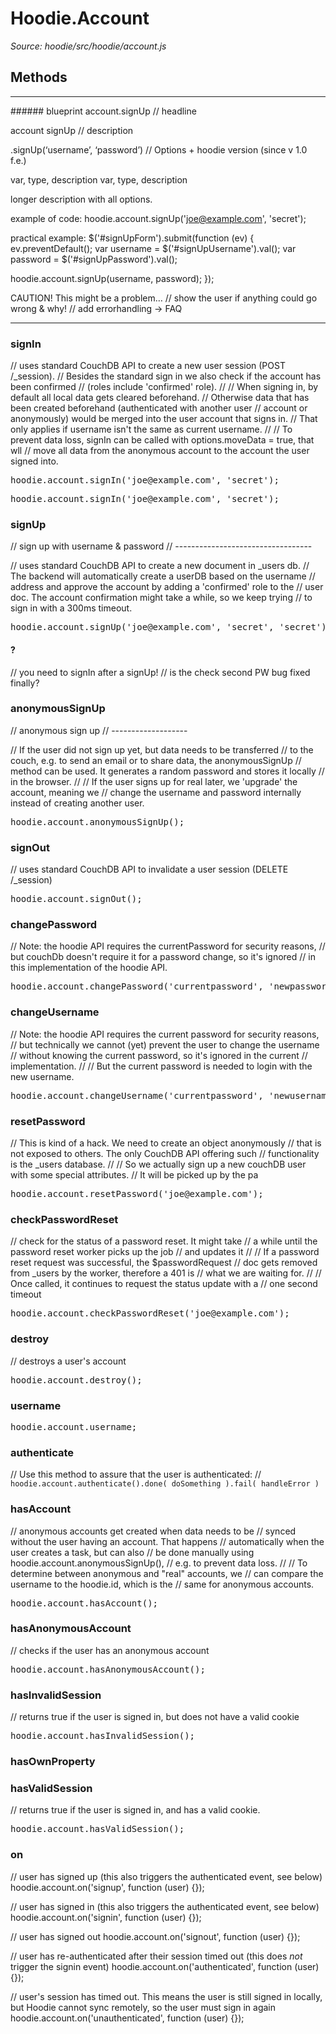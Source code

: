 # Hoodie.Account

*Source: hoodie/src/hoodie/account.js*


## Methods

<hr />
###### blueprint
account.signUp // headline

account signUp // description

.signUp(‘username’, ‘password’) // Options + hoodie version (since v 1.0 f.e.)

var, type, description
var, type, description

longer description with all options.

example of code:
hoodie.account.signUp('joe@example.com', 'secret');

practical example:
 $('#signUpForm').submit(function (ev) {
ev.preventDefault();
var username = $('#signUpUsername').val();
var password = $('#signUpPassword').val();

hoodie.account.signUp(username, password);
});

CAUTION! This might be a problem… // show the user if anything could go wrong & why!
// add errorhandling → FAQ



<hr />





### signIn
// uses standard CouchDB API to create a new user session (POST /_session).
// Besides the standard sign in we also check if the account has been confirmed
// (roles include 'confirmed' role).
//
// When signing in, by default all local data gets cleared beforehand.
// Otherwise data that has been created beforehand (authenticated with another user
// account or anonymously) would be merged into the user account that signs in.
// That only applies if username isn't the same as current username.
//
// To prevent data loss, signIn can be called with options.moveData = true, that wll
// move all data from the anonymous account to the account the user signed into.

<pre>
hoodie.account.signIn('joe@example.com', 'secret');
</pre>


<pre>
hoodie.account.signIn('joe@example.com', 'secret');
</pre>


### signUp
// sign up with username & password
// ----------------------------------

// uses standard CouchDB API to create a new document in _users db.
// The backend will automatically create a userDB based on the username
// address and approve the account by adding a 'confirmed' role to the
// user doc. The account confirmation might take a while, so we keep trying
// to sign in with a 300ms timeout.

<pre>
hoodie.account.signUp('joe@example.com', 'secret', 'secret');
</pre>

#### ?
// you need to signIn after a signUp!
// is the check second PW bug fixed finally?


### anonymousSignUp

// anonymous sign up
  // -------------------

  // If the user did not sign up yet, but data needs to be transferred
  // to the couch, e.g. to send an email or to share data, the anonymousSignUp
  // method can be used. It generates a random password and stores it locally
  // in the browser.
  //
  // If the user signs up for real later, we 'upgrade' the account, meaning we
  // change the username and password internally instead of creating another user.

<pre>
hoodie.account.anonymousSignUp();
</pre>


### signOut
 // uses standard CouchDB API to invalidate a user session (DELETE /_session)

<pre>
hoodie.account.signOut();
</pre>


### changePassword
// Note: the hoodie API requires the currentPassword for security reasons,
// but couchDb doesn't require it for a password change, so it's ignored
// in this implementation of the hoodie API.

<pre>
hoodie.account.changePassword('currentpassword', 'newpassword');
</pre>


### changeUsername
// Note: the hoodie API requires the current password for security reasons,
// but technically we cannot (yet) prevent the user to change the username
// without knowing the current password, so it's ignored in the current
// implementation.
//
// But the current password is needed to login with the new username.

<pre>
hoodie.account.changeUsername('currentpassword', 'newusername');
</pre>


### resetPassword
// This is kind of a hack. We need to create an object anonymously
// that is not exposed to others. The only CouchDB API offering such
// functionality is the _users database.
//
// So we actually sign up a new couchDB user with some special attributes.
// It will be picked up by the pa

<pre>
hoodie.account.resetPassword('joe@example.com');
</pre>


### checkPasswordReset
// check for the status of a password reset. It might take
// a while until the password reset worker picks up the job
// and updates it
//
// If a password reset request was successful, the $passwordRequest
// doc gets removed from _users by the worker, therefore a 401 is
// what we are waiting for.
//
// Once called, it continues to request the status update with a
// one second timeout

<pre>
hoodie.account.checkPasswordReset('joe@example.com');
</pre>


### destroy
// destroys a user's account

<pre>
hoodie.account.destroy();
</pre>


### username
<pre>
hoodie.account.username;
</pre>


### authenticate
// Use this method to assure that the user is authenticated:
  // `hoodie.account.authenticate().done( doSomething ).fail( handleError )`

### hasAccount
// anonymous accounts get created when data needs to be
// synced without the user having an account. That happens
// automatically when the user creates a task, but can also
// be done manually using hoodie.account.anonymousSignUp(),
// e.g. to prevent data loss.
//
// To determine between anonymous and "real" accounts, we
// can compare the username to the hoodie.id, which is the
// same for anonymous accounts.

<pre>
hoodie.account.hasAccount();
</pre>

### hasAnonymousAccount
// checks if the user has an anonymous account
<pre>
hoodie.account.hasAnonymousAccount();
</pre>


### hasInvalidSession
// returns true if the user is signed in, but does not have a valid cookie
<pre>
hoodie.account.hasInvalidSession();
</pre>


### hasOwnProperty

### hasValidSession
// returns true if the user is signed in, and has a valid cookie.

<pre>
hoodie.account.hasValidSession();
</pre>


### on
// user has signed up (this also triggers the authenticated event, see below)
hoodie.account.on('signup', function (user) {});

// user has signed in (this also triggers the authenticated event, see below)
hoodie.account.on('signin', function (user) {});

// user has signed out
hoodie.account.on('signout', function (user) {});

// user has re-authenticated after their session timed out (this does _not_ trigger the signin event)
hoodie.account.on('authenticated', function (user) {});

// user's session has timed out. This means the user is still signed in locally, but Hoodie cannot sync remotely, so the user must sign in again
hoodie.account.on('unauthenticated', function (user) {});
